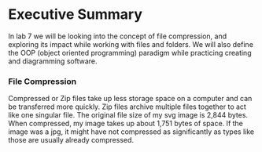 # Executive Summary
In lab 7 we will be looking into the concept of file compression, and exploring its impact while working with files and folders. We will also define the OOP (object oriented programming) paradigm while practicing creating and diagramming software.
### File Compression
Compressed or Zip files take up less storage space on a computer and can be transferred more quickly. Zip files archive multiple files together to act like one singular file. The original file size of my svg image is 2,844 bytes. When compressed, my image takes up about 1,751 bytes of space. If the image was a jpg, it might have not compressed as significantly as types like those are usually already compressed.
